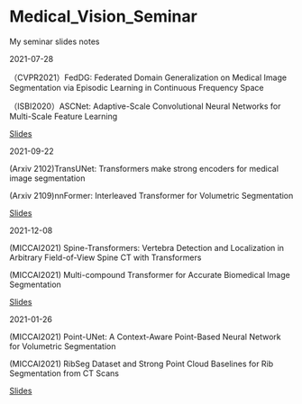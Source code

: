 # Medical_Vision_Seminar
My seminar slides notes

2021-07-28

（CVPR2021）FedDG: Federated Domain Generalization on Medical Image Segmentation via Episodic Learning in Continuous Frequency Space

（ISBI2020）ASCNet: Adaptive-Scale Convolutional Neural Networks for Multi-Scale Feature Learning

[Slides](https://github.com/yyyujintang/Medical_Vision_Seminar/blob/main/0728_seminar_yujintang.pdf)

2021-09-22

(Arxiv 2102)TransUNet: Transformers make strong encoders for medical image segmentation

(Arxiv 2109)nnFormer: Interleaved Transformer for Volumetric Segmentation

[Slides](https://github.com/yyyujintang/Medical_Vision_Seminar/blob/main/Medical%20Vision%20Seminar_0922_yujintang.pdf)

2021-12-08

(MICCAI2021) Spine-Transformers: Vertebra Detection and Localization in Arbitrary Field-of-View Spine CT with Transformers

(MICCAI2021) Multi-compound Transformer for Accurate Biomedical Image Segmentation

[Slides](https://github.com/yyyujintang/Medical_Vision_Seminar/blob/main/Yujintang_Seminar_1208.pdf)

2021-01-26

(MICCAI2021) Point-UNet: A Context-Aware Point-Based Neural Network for Volumetric Segmentation

(MICCAI2021) RibSeg Dataset and Strong Point Cloud Baselines for Rib Segmentation from CT Scans

[Slides](https://github.com/yyyujintang/Medical_Vision_Seminar/blob/main/Yujintang_Seminar_01.26.pdf)
